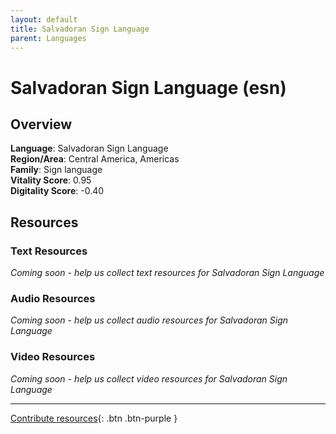 ```yaml
---
layout: default
title: Salvadoran Sign Language
parent: Languages
---
```


# Salvadoran Sign Language (esn)

## Overview

**Language**: Salvadoran Sign Language  
**Region/Area**: Central America, Americas  
**Family**: Sign language  
**Vitality Score**: 0.95  
**Digitality Score**: -0.40  

## Resources

### Text Resources
*Coming soon - help us collect text resources for Salvadoran Sign Language*

### Audio Resources
*Coming soon - help us collect audio resources for Salvadoran Sign Language*

### Video Resources
*Coming soon - help us collect video resources for Salvadoran Sign Language*

---

[Contribute resources](https://fairtrain.github.io/){: .btn .btn-purple }
